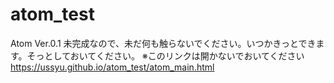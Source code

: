 # atom_test
Atom Ver.0.1
未完成なので、未だ何も触らないでください。いつかきっとできます。そっとしておいてください。
※このリンクは開かないでおいてください
https://ussyu.github.io/atom_test/atom_main.html
